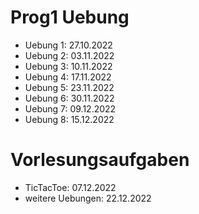 # Prog1 Uebung

- Uebung 1: 27.10.2022
- Uebung 2: 03.11.2022
- Uebung 3: 10.11.2022
- Uebung 4: 17.11.2022
- Uebung 5: 23.11.2022
- Uebung 6: 30.11.2022
- Uebung 7: 09.12.2022
- Uebung 8: 15.12.2022

# Vorlesungsaufgaben

- TicTacToe: 07.12.2022
- weitere Uebungen: 22.12.2022
